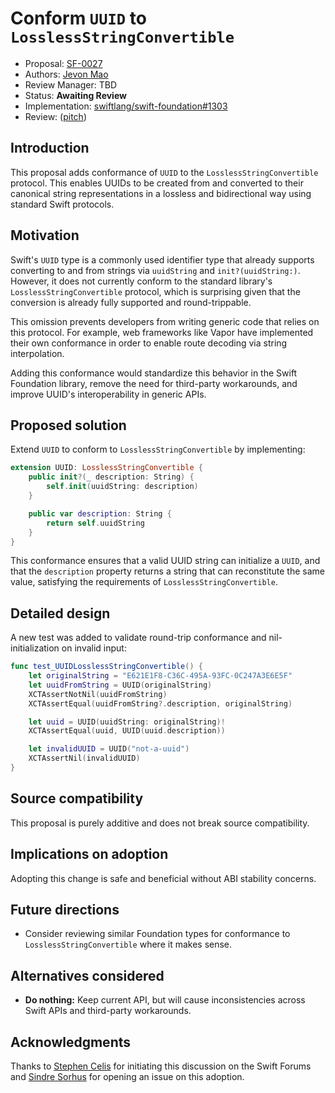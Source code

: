 # Conform `UUID` to `LosslessStringConvertible`

* Proposal: [SF-0027](0027-lossless-string-convertible.md)
* Authors: [Jevon Mao](https://github.com/jevonmao)
* Review Manager: TBD
* Status: **Awaiting Review**
* Implementation: [swiftlang/swift-foundation#1303](https://github.com/swiftlang/swift-foundation/pull/1303)
* Review: ([pitch](https://forums.swift.org/t/pitch-conform-uuid-to-losslessstringconvertible/80084/1))

## Introduction

This proposal adds conformance of `UUID` to the `LosslessStringConvertible` protocol. This enables UUIDs to be created from and converted to their canonical string representations in a lossless and bidirectional way using standard Swift protocols.

## Motivation

Swift's `UUID` type is a commonly used identifier type that already supports converting to and from strings via `uuidString` and `init?(uuidString:)`. However, it does not currently conform to the standard library's `LosslessStringConvertible` protocol, which is surprising given that the conversion is already fully supported and round-trippable.

This omission prevents developers from writing generic code that relies on this protocol. For example, web frameworks like Vapor have implemented their own conformance in order to enable route decoding via string interpolation.

Adding this conformance would standardize this behavior in the Swift Foundation library, remove the need for third-party workarounds, and improve UUID's interoperability in generic APIs.

## Proposed solution

Extend `UUID` to conform to `LosslessStringConvertible` by implementing:

```swift
extension UUID: LosslessStringConvertible {
    public init?(_ description: String) {
        self.init(uuidString: description)
    }

    public var description: String {
        return self.uuidString
    }
}
```

This conformance ensures that a valid UUID string can initialize a `UUID`, and that the `description` property returns a string that can reconstitute the same value, satisfying the requirements of `LosslessStringConvertible`.

## Detailed design

A new test was added to validate round-trip conformance and nil-initialization on invalid input:

```swift
func test_UUIDLosslessStringConvertible() {
    let originalString = "E621E1F8-C36C-495A-93FC-0C247A3E6E5F"
    let uuidFromString = UUID(originalString)
    XCTAssertNotNil(uuidFromString)
    XCTAssertEqual(uuidFromString?.description, originalString)

    let uuid = UUID(uuidString: originalString)!
    XCTAssertEqual(uuid, UUID(uuid.description))

    let invalidUUID = UUID("not-a-uuid")
    XCTAssertNil(invalidUUID)
}
```

## Source compatibility

This proposal is purely additive and does not break source compatibility.


## Implications on adoption

Adopting this change is safe and beneficial without ABI stability concerns.

## Future directions

- Consider reviewing similar Foundation types for conformance to `LosslessStringConvertible` where it makes sense.

## Alternatives considered

- **Do nothing:** Keep current API, but will cause inconsistencies across Swift APIs and third-party workarounds.

## Acknowledgments

Thanks to [Stephen Celis](https://forums.swift.org/u/stephencelis) for initiating this discussion on the Swift Forums and [Sindre Sorhus](https://github.com/sindresorhus) for opening an issue on this adoption.



